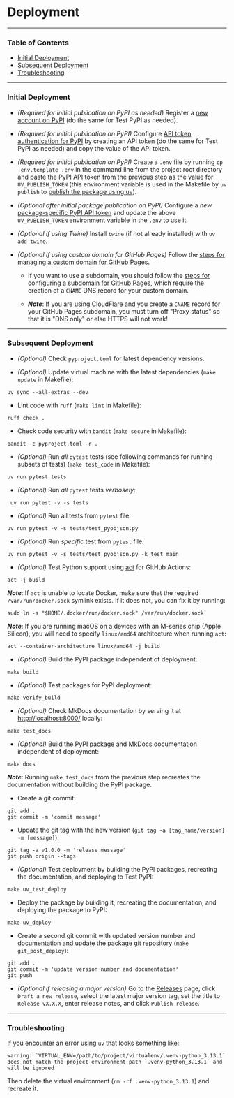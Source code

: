 # Deployment

---

<div class="hide-next-element"></div>

### Table of Contents

<div class="hide-next-element"></div>

* [Initial Deployment](#initial-deployment)
* [Subsequent Deployment](#subsequent-deployment)
* [Troubleshooting](#troubleshooting)

<div class="hide-next-element"></div>

---

<a name="initial-deployment"></a>
### Initial Deployment

* *(Required for initial publication on PyPI as needed)* Register a [new account on PyPI](https://pypi.org/account/register/) (do the same for Test PyPI as needed).

* *(Required for initial publication on PyPI)* Configure [API token authentication for PyPI](https://pypi.org/help/#apitoken) by creating an API token (do the same for Test PyPI as needed) and copy the value of the API token.

* *(Required for initial publication on PyPI)* Create a `.env` file by running `cp .env.template .env` in the command line from the project root directory and paste the PyPI API token from the previous step as the value for `UV_PUBLISH_TOKEN` (this environment variable is used in the Makefile by `uv publish` to [publish the package using uv](https://docs.astral.sh/uv/guides/publish/#publishing-your-package)).

* *(Optional after initial package publication on PyPI)* Configure a *new* [package-specific PyPI API token](https://pypi.org/help/#apitoken) and update the above `UV_PUBLISH_TOKEN` environment variable in the `.env` to use it.

* *(Optional if using Twine)* Install `twine` (if not already installed) with `uv add twine`.

* *(Optional if using custom domain for GitHub Pages)* Follow the [steps for managing a custom domain for GitHub Pages](https://docs.github.com/en/pages/configuring-a-custom-domain-for-your-github-pages-site/managing-a-custom-domain-for-your-github-pages-site).

  * If you want to use a subdomain, you should follow the [steps for configuring a subdomain for GitHub Pages](https://docs.github.com/en/pages/configuring-a-custom-domain-for-your-github-pages-site/managing-a-custom-domain-for-your-github-pages-site#configuring-a-subdomain), which require the creation of a `CNAME` DNS record for your custom domain.
  
  * ***Note***: If you are using CloudFlare and you create a `CNAME` record for your GitHub Pages subdomain, you must turn off "Proxy status" so that it is "DNS only" or else HTTPS will not work!

---

<a name="subsequent-deployment"></a>
### Subsequent Deployment

* *(Optional)* Check `pyproject.toml` for latest dependency versions.

* *(Optional)* Update virtual machine with the latest dependencies (`make update` in Makefile):
```shell
uv sync --all-extras --dev
```

* Lint code with `ruff` (`make lint` in Makefile):
```shell
ruff check .
```

* Check code security with `bandit` (`make secure` in Makefile):
```shell
bandit -c pyproject.toml -r .
```

* *(Optional)* Run *all* `pytest` tests (see following commands for running subsets of tests) (`make test_code` in Makefile):
```shell
uv run pytest tests
```

* *(Optional)* Run *all* `pytest` tests *verbosely*:
```shell
 uv run pytest -v -s tests
```

* *(Optional)* Run all tests from `pytest` file:
```shell
uv run pytest -v -s tests/test_pyobjson.py
```

* *(Optional)* Run *specific* test from `pytest` file:
```shell
uv run pytest -v -s tests/test_pyobjson.py -k test_main
```

* *(Optional)* Test Python support using [act](https://github.com/nektos/act) for GitHub Actions:
```shell
act -j build
```

***Note***: If `act` is unable to locate Docker, make sure that the required `/var/run/docker.sock` symlink exists. If it does not, you can fix it by running:
```shell
sudo ln -s "$HOME/.docker/run/docker.sock" /var/run/docker.sock`
```

***Note***: If you are running macOS on a devices with an M-series chip (Apple Silicon), you will need to specify `linux/amd64` architecture when running `act`:
```shell
act --container-architecture linux/amd64 -j build
```

* *(Optional)* Build the PyPI package independent of deployment:
```shell
make build
```

* *(Optional)* Test packages for PyPI deployment:
```shell
make verify_build
```

* *(Optional)* Check MkDocs documentation by serving it at [http://localhost:8000/](http://localhost:8000/) locally:
```shell
make test_docs
```

* *(Optional)* Build the PyPI package and MkDocs documentation independent of deployment:
```shell
make docs
```

***Note***: Running `make test_docs` from the previous step recreates the documentation without building the PyPI package.

* Create a git commit:
```shell
git add .
git commit -m 'commit message'
```

* Update the git tag with the new version (`git tag -a [tag_name/version] -m [message]`):
```shell
git tag -a v1.0.0 -m 'release message'
git push origin --tags
```

* *(Optional)* Test deployment by building the PyPI packages, recreating the documentation, and deploying to Test PyPI:
```shell
make uv_test_deploy
```

* Deploy the package by building it, recreating the documentation, and deploying the package to PyPI:
```shell
make uv_deploy
```

* Create a second git commit with updated version number and documentation and update the package git repository (`make git_post_deploy`):
```shell
git add .
git commit -m 'update version number and documentation'
git push
```

* *(Optional if releasing a major version)* Go to the [Releases](https://github.com/wrencode/pyobjson/releases) page, click `Draft a new release`, select the latest major version tag, set the title to `Release vX.X.X`, enter release notes, and click `Publish release`.

---

<a name="troubleshooting"></a>
### Troubleshooting

If you encounter an error using `uv` that looks something like:
```shell
warning: `VIRTUAL_ENV=/path/to/project/virtualenv/.venv-python_3.13.1` does not match the project environment path `.venv-python_3.13.1` and will be ignored
```
Then delete the virtual environment (`rm -rf .venv-python_3.13.1`) and recreate it.
